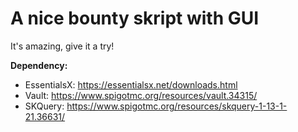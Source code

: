 # A nice bounty skript with GUI

It's amazing, give it a try!

**Dependency:**
- EssentialsX: https://essentialsx.net/downloads.html
- Vault: https://www.spigotmc.org/resources/vault.34315/
- SKQuery: https://www.spigotmc.org/resources/skquery-1-13-1-21.36631/
